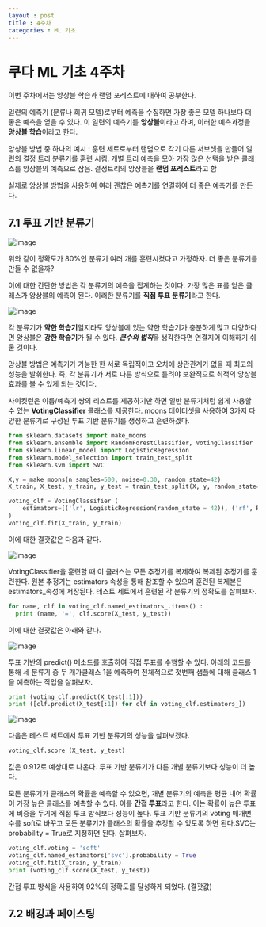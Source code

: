 ```yaml
---
layout : post
title : 4주차
categories : ML 기초
---
```

# 쿠다 ML 기초 4주차
이번 주차에서는 앙상블 학습과 랜덤 포레스트에 대하여 공부한다.

일련의 예측기 (분류나 회귀 모델)로부터 예측을 수집하면 가장 좋은 모델 하나보다 더 좋은 예측을 얻을 수 있다. 이 일련의 예측기를 **앙상블**이라고 하며, 이러한 예측과정을 **앙상블 학습**이라고 한다.

앙상블 방법 중 하나의 예시 : 훈련 세트로부터 랜덤으로 각기 다른 서브셋을 만들어 일련의 결정 트리 분류기를 훈련 시킴. 개별 트리 예측을 모아 가장 많은 선택을 받은 클래스를 앙상블의 예측으로 삼음. 결정트리의 앙상블을 **랜덤 포레스트**라고 함

실제로 앙상블 방법을 사용하여 여러 괜찮은 예측기를 연결하여 더 좋은 예측기를 만든다.

## 7.1 투표 기반 분류기

![image](https://github.com/user-attachments/assets/29063c51-27c9-4562-a54b-8c4732e7eb11)

위와 같이 정확도가 80%인 분류기 여러 개를 훈련시켰다고 가정하자. 더 좋은 분류기를 만들 수 없을까?

이에 대한 간단한 방법은 각 분류기의 예측을 집계하는 것이다. 가장 많은 표를 얻은 클래스가 앙상블의 예측이 된다. 이러한 분류기를 **직접 투표 분류기**라고 한다.

![image](https://github.com/user-attachments/assets/83357205-cb3c-4ee5-87c1-8cf21d406ee5)

각 분류기가 **약한 학습기**일지라도 앙상블에 있는 약한 학습기가 충분하게 많고 다양하다면 앙상블은 **강한 학습기**가 될 수 있다. ***큰수의 법칙***을 생각한다면 연결지어 이해하기 쉬울 것이다.

앙상블 방법은 예측기가 가능한 한 서로 독립적이고 오차에 상관관계가 없을 때 최고의 성능을 발휘한다. 즉, 각 분류기가 서로 다른 방식으로 틀려야 보완적으로 최적의 앙상블 효과를 볼 수 있게 되는 것이다.

사이킷런은 이름/예측기 쌍의 리스트를 제공하기만 하면 일반 분류기처럼 쉽게 사용할 수 있는 **VotingClassifier** 클래스를 제공한다. moons 데이터셋을 사용하여 3가지 다양한 분류기로 구성된 투표 기반 분류기를 생성하고 훈련하겠다.

```python
from sklearn.datasets import make_moons
from sklearn.ensemble import RandomForestClassifier, VotingClassifier
from sklearn.linear_model import LogisticRegression
from sklearn.model_selection import train_test_split
from sklearn.svm import SVC

X,y = make_moons(n_samples=500, noise=0.30, random_state=42)
X_train, X_test, y_train, y_test = train_test_split(X, y, random_state=42) 

voting_clf = VotingClassifier (
    estimators=[('lr', LogisticRegression(random_state = 42)), ('rf', RandomForestClassifier(random_state = 42)), ('svc', SVC(random_state = 42))]
)
voting_clf.fit(X_train, y_train)  
```
이에 대한 결괏값은 다음과 같다.

![image](https://github.com/user-attachments/assets/1066ea9f-6596-49e5-b9bd-0ffa8728a3bb)

VotingClassifier을 훈련할 때 이 클래스는 모든 추정기를 복제하여 복제된 추정기를 훈련한다. 원본 추정기는 estimators 속성을 통해 참조할 수 있으며 훈련된 복제본은 estimators_속성에 저장된다. 테스트 세트에서 훈련된 각 분류기의 정확도를 살펴보자.

```python
for name, clf in voting_clf.named_estimators_.items() :
  print (name, '=', clf.score(X_test, y_test))
```
이에 대한 결괏값은 아래와 같다.

![image](https://github.com/user-attachments/assets/0dc19dda-5465-4ab8-864e-8c9fc424c688)

투표 기반의 predict() 메소드를 호출하여 직접 투표를 수행할 수 있다. 아래의 코드를 통해 세 분류기 중 두 개가클래스 1을 예측하여 전체적으로 첫번째 샘플에 대해 클래스 1을 예측하는 작업을 살펴보자.

```python
print (voting_clf.predict(X_test[:1]))
print ([clf.predict(X_test[:1]) for clf in voting_clf.estimators_])
```
![image](https://github.com/user-attachments/assets/1ad486e9-98ca-4ae1-adfc-dc7076738a40)

다음은 테스트 세트에서 투표 기반 분류기의 성능을 살펴보겠다.

```python
voting_clf.score (X_test, y_test)
```
값은 0.912로 예상대로 나온다. 투표 기반 분류기가 다른 개별 분류기보다 성능이 더 높다.

모든 분류기가 클래스의 확률을 예측할 수 있으면, 개별 분류기의 예측을 평균 내어 확률이 가장 높은 클래스를 예측할 수 있다. 이를 **간접 투표**라고 한다. 이는 확률이 높은 투표에 비중을 두기에 직접 투표 방식보다 성능이 높다. 투표 기반 분류기의 voting 매개변수를 soft로 바꾸고 모든 분류기가 클래스의 확률을 추정할 수 있도록 하면 된다.SVC는 probability = True로 지정하면 된다. 살펴보자.

```python
voting_clf.voting = 'soft'
voting_clf.named_estimators['svc'].probability = True 
voting_clf.fit(X_train, y_train)
print (voting_clf.score(X_test, y_test))
```
간접 투표 방식을 사용하여 92%의 정확도를 달성하게 되었다. (결괏값)

## 7.2 배깅과 페이스팅


